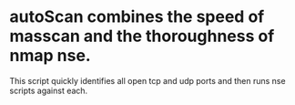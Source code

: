 # autoScan combines the speed of masscan and the thoroughness of nmap nse. 
This script quickly identifies all open tcp and udp ports and then runs nse scripts against each.
